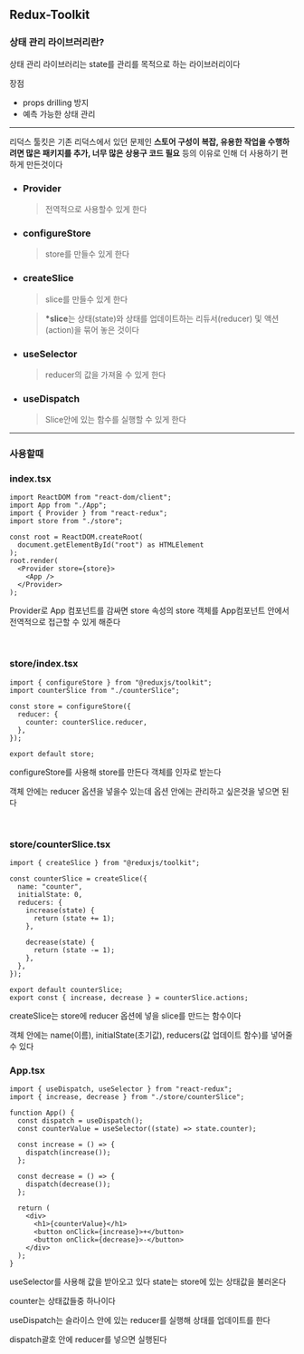 ## Redux-Toolkit

### 상태 관리 라이브러리란?

상태 관리 라이브러리는 state를 관리를 목적으로 하는 라이브러리이다

장점

- props drilling 방지
- 예측 가능한 상태 관리

<hr>

리덕스 툴킷은 기존 리덕스에서 있던 문제인 <b>스토어 구성이 복잡, 유용한 작업을 수행하려면 많은 패키지를 추가, 너무 많은 상용구 코드 필요</b> 등의 이유로 인해 더 사용하기 편하게 만든것이다

- ### Provider

  > 전역적으로 사용할수 있게 한다

- ### configureStore

  > store를 만들수 있게 한다

- ### createSlice

  > slice를 만들수 있게 한다

  > <b>\*slice</b>는 상태(state)와 상태를 업데이트하는 리듀서(reducer) 및 액션(action)을 묶어 놓은 것이다

- ### useSelector

  > reducer의 값을 가져올 수 있게 한다

- ### useDispatch
  > Slice안에 있는 함수를 실행할 수 있게 한다

<hr>

### 사용할때

### index.tsx

```tsx
import ReactDOM from "react-dom/client";
import App from "./App";
import { Provider } from "react-redux";
import store from "./store";

const root = ReactDOM.createRoot(
  document.getElementById("root") as HTMLElement
);
root.render(
  <Provider store={store}>
    <App />
  </Provider>
);
```

Provider로 App 컴포넌트를 감싸면 store 속성의 store 객체를 App컴포넌트 안에서
전역적으로 접근할 수 있게 해준다

<br>

### store/index.tsx

```tsx
import { configureStore } from "@reduxjs/toolkit";
import counterSlice from "./counterSlice";

const store = configureStore({
  reducer: {
    counter: counterSlice.reducer,
  },
});

export default store;
```

configureStore를 사용해 store를 만든다 객체를 인자로 받는다

객체 안에는 reducer 옵션을 넣을수 있는데 옵션 안에는 관리하고 싶은것을 넣으면 된다

<br>

### store/counterSlice.tsx

```tsx
import { createSlice } from "@reduxjs/toolkit";

const counterSlice = createSlice({
  name: "counter",
  initialState: 0,
  reducers: {
    increase(state) {
      return (state += 1);
    },

    decrease(state) {
      return (state -= 1);
    },
  },
});

export default counterSlice;
export const { increase, decrease } = counterSlice.actions;
```

createSlice는 store에 reducer 옵션에 넣을 slice를 만드는 함수이다

객체 안에는 name(이름), initialState(초기값), reducers(값 업데이트 함수)를 넣어줄 수 있다

### App.tsx

```tsx
import { useDispatch, useSelector } from "react-redux";
import { increase, decrease } from "./store/counterSlice";

function App() {
  const dispatch = useDispatch();
  const counterValue = useSelector((state) => state.counter);

  const increase = () => {
    dispatch(increase());
  };

  const decrease = () => {
    dispatch(decrease());
  };

  return (
    <div>
      <h1>{counterValue}</h1>
      <button onClick={increase}>+</button>
      <button onClick={decrease}>-</button>
    </div>
  );
}
```

useSelector를 사용해 값을 받아오고 있다 state는 store에 있는 상태값을 불러온다

counter는 상태값들중 하나이다

useDispatch는 슬라이스 안에 있는 reducer를 실행해 상태를 업데이트를 한다

dispatch괄호 안에 reducer를 넣으면 실행된다
